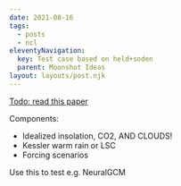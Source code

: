 ```yaml
---
date: 2021-08-16
tags:
  - posts
  - ncl
eleventyNavigation:
  key: Test case based on held+soden
  parent: Moonshot Ideas
layout: layouts/post.njk
---
```


[Todo: read this paper](https://journals.ametsoc.org/view/journals/clim/19/21/jcli3990.1.xml)

Components: 
  * Idealized insolation,  CO2, AND CLOUDS!
  * Kessler warm rain or LSC
  * Forcing scenarios
  
Use this to test e.g. NeuralGCM